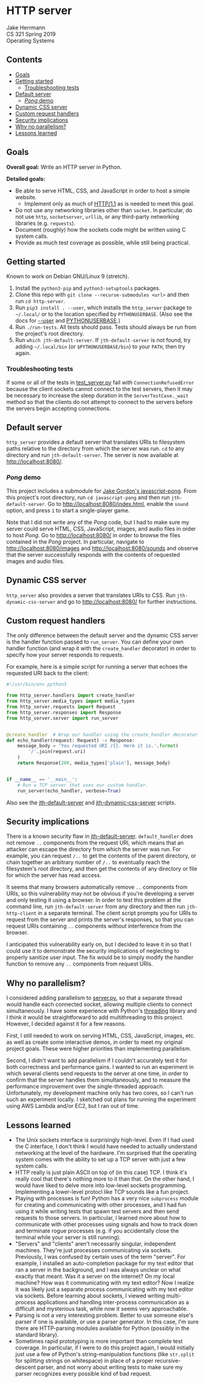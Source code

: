 # HTTP server

Jake Herrmann\
CS 321 Spring 2019\
Operating Systems

## Contents

- [Goals](#goals)
- [Getting started](#getting-started)
  - [Troubleshooting tests](#troubleshooting-tests)
- [Default server](#default-server)
  - [*Pong* demo](#pong-demo)
- [Dynamic CSS server](#dynamic-css-server)
- [Custom request handlers](#custom-request-handlers)
- [Security implications](#security-implications)
- [Why no parallelism?](#why-no-parallelism)
- [Lessons learned](#lessons-learned)

## Goals

**Overall goal:** Write an HTTP server in Python.

**Detailed goals:**

- Be able to serve HTML, CSS, and JavaScript in order to host a simple website.
  - Implement only as much of [HTTP/1.1](https://tools.ietf.org/html/rfc2616)
    as is needed to meet this goal.
- Do not use any networking libraries other than `socket`. In particular, do
  not use `http`, `socketserver`, `urllib`, or any third-party networking
  libraries (e.g. `requests`).
- Document (roughly) how the sockets code might be written using C system
  calls.
- Provide as much test coverage as possible, while still being practical.

## Getting started

Known to work on Debian GNU/Linux 9 (stretch).

1. Install the `python3-pip` and `python3-setuptools` packages.
2. Clone this repo with `git clone --recurse-submodules <url>` and then run `cd
http-server`.
3. Run `pip3 install . --user`, which installs the `http_server` package to
`~/.local/` or to the location specified by `PYTHONUSERBASE`. (Also see the
docs for
[--user](https://pip.pypa.io/en/stable/reference/pip_install/#cmdoption-user)
and
[PYTHONUSERBASE](https://docs.python.org/3/using/cmdline.html#envvar-PYTHONUSERBASE).)
4. Run `./run-tests`. All tests should pass. Tests should always be run from
the project's root directory.
5. Run `which jth-default-server`. If `jth-default-server` is not found, try
adding `~/.local/bin` (or `$PYTHONUSERBASE/bin`) to your `PATH`, then try
again.

### Troubleshooting tests

If some or all of the tests in [test_server.py](tests/test_server.py) fail with
`ConnectionRefusedError` because the client sockets cannot connect to the test
servers, then it may be necessary to increase the sleep duration in the
`ServerTestCase._wait` method so that the clients do not attempt to connect to
the servers before the servers begin accepting connections.

## Default server

`http_server` provides a default server that translates URIs to filesystem
paths relative to the directory from which the server was run. `cd` to any
directory and run `jth-default-server`. The server is now available at
[http://localhost:8080/](http://localhost:8080/).

### *Pong* demo

This project includes a submodule for [Jake Gordon's
javascript-pong](https://github.com/jakesgordon/javascript-pong). From this
project's root directory, run `cd javascript-pong` and then run
`jth-default-server`. Go to
[http://localhost:8080/index.html](http://localhost:8080/index.html), enable
the `sound` option, and press `1` to start a single-player game.

Note that I did not write any of the *Pong* code, but I had to make sure my
server could serve HTML, CSS, JavaScript, images, and audio files in order to
host *Pong*. Go to [http://localhost:8080/](http://localhost:8080/) in order to
browse the files contained in the *Pong* project. In particular, navigate to
[http://localhost:8080/images](http://localhost:8080/images) and
[http://localhost:8080/sounds](http://localhost:8080/sounds) and observe that
the server successfully responds with the contents of requested images and
audio files.

## Dynamic CSS server

`http_server` also provides a server that translates URIs to CSS. Run
`jth-dynamic-css-server` and go to
[http://localhost:8080/](http://localhost:8080/) for further instructions.

## Custom request handlers

The only difference between the default server and the dynamic CSS server is
the handler function passed to `run_server`. You can define your own handler
function (and wrap it with the `create_handler` decorator) in order to specify
how your server responds to requests.

For example, here is a simple script for running a server that echoes the
requested URI back to the client:

```python
#!/usr/bin/env python3

from http_server.handlers import create_handler
from http_server.media_types import media_types
from http_server.requests import Request
from http_server.responses import Response
from http_server.server import run_server


@create_handler  # Wrap our handler using the create_handler decorator.
def echo_handler(request: Request) -> Response:
    message_body = 'You requested URI /{}. Here it is.'.format(
        '/'.join(request.uri)
    )
    return Response(200, media_types['plain'], message_body)


if __name__ == '__main__':
    # Run a TCP server that uses our custom handler.
    run_server(echo_handler, verbose=True)
```

Also see the [jth-default-server](scripts/jth-default-server) and
[jth-dynamic-css-server](scripts/jth-dynamic-css-server) scripts.

## Security implications

There is a known security flaw in
[jth-default-server](scripts/jth-default-server). `default_handler` does not
remove `..` components from the request URI, which means that an attacker can
escape the directory from which the server was run. For example, you can
request `/..` to get the contents of the parent directory, or chain together an
arbitrary number of `/..` to eventually reach the filesystem's root directory,
and then get the contents of any directory or file for which the server has
read access.

It seems that many browsers automatically remove `..` components from URIs, so
this vulnerability may not be obvious if you're developing a server and only
testing it using a browser. In order to test this problem at the command line,
run `jth-default-server` from any directory and then run `jth-http-client` in a
separate terminal. The client script prompts you for URIs to request from the
server and prints the server's responses, so that you can request URIs
containing `..` components without interference from the browser.

I anticipated this vulnerability early on, but I decided to leave it in so that
I could use it to demonstrate the security implications of neglecting to
properly sanitize user input. The fix would be to simply modify the handler
function to remove any `..` components from request URIs.

## Why no parallelism?

I considered adding parallelism to [server.py](http_server/server.py), so that
a separate thread would handle each connected socket, allowing multiple clients
to connect simultaneously. I have some experience with Python's
[threading](https://docs.python.org/3/library/threading.html) library and I
think it would be straightforward to add multithreading to this project.
However, I decided against it for a few reasons.

First, I still needed to work on serving HTML, CSS, JavaScript, images, etc. as
well as create some interactive demos, in order to meet my original project
goals. These were higher priorities than implementing parallelism.

Second, I didn't want to add parallelism if I couldn't accurately test it for
both correctness and performance gains. I wanted to run an experiment in which
several clients send requests to the server at one time, in order to confirm
that the server handles them simultaneously, and to measure the performance
improvement over the single-threaded approach. Unfortunately, my development
machine only has two cores, so I can't run such an experiment locally. I
sketched out plans for running the experiment using AWS Lambda and/or EC2, but
I ran out of time.

## Lessons learned

- The Unix sockets interface is surprisingly high-level. Even if I had used the
  C interface, I don't think I would have needed to actually understand
  networking at the level of the hardware. I'm surprised that the operating
  system comes with the ability to set up a TCP server with just a few system
  calls.
- HTTP really is just plain ASCII on top of (in this case) TCP. I think it's
  really cool that there's nothing more to it than that. On the other hand, I
  would have liked to delve more into low-level sockets programming.
  Implementing a lower-level protocl like TCP sounds like a fun project.
- Playing with processes is fun! Python has a very nice `subprocess` module for
  creating and communicating with other processes, and I had fun using it while
  writing tests that spawn test servers and then send requests to those
  servers. In particular, I learned more about how to communicate with other
  processes using signals and how to track down and terminate rogue processes
  (e.g. if you accidentally close the terminal while your server is still
  running).
- "Servers" and "clients" aren't necessarily singular, independent machines.
  They're just processes communicating via sockets. Previously, I was confused
  by certain uses of the term "server". For example, I installed an
  auto-completion package for my text editor that ran a server in the
  background, and I was always unclear on what exactly that meant. Was it a
  server on the internet? On my local machine? How was it communicating with my
  text editor? Now I realize it was likely just a separate process
  communicating with my text editor via sockets. Before learning about sockets,
  I viewed writing multi-process applications and handling inter-process
  communication as a difficult and mysterious task, while now it seems very
  approachable.
- Parsing is not a very interesting problem. Better to use someone else's
  parser if one is available, or use a parser generator. In this case, I'm sure
  there are HTTP-parsing modules available for Python (possibly in the standard
  library).
- Sometimes rapid prototyping is more important than complete test coverage. In
  particular, if I were to do this project again, I would initially just use a
  few of Python's string-manipulation functions (like `str.split` for splitting
  strings on whitespace) in place of a proper recursive-descent parser, and not
  worry about writing tests to make sure my parser recognizes every possible
  kind of bad request.
